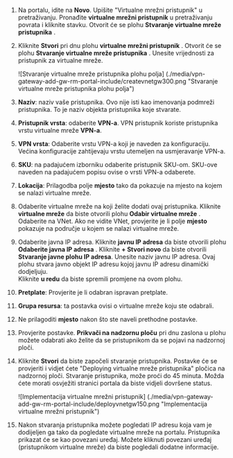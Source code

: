 1. Na portalu, idite na **Novo**. Upišite "Virtualne mrežni pristupnik" u pretraživanju. Pronađite **virtualne mrežni pristupnik** u pretraživanju povrata i kliknite stavku. Otvorit će se plohu **Stvaranje virtualne mreže pristupnika** .
2. Kliknite **Stvori** pri dnu plohu **virtualne mrežni pristupnik** . Otvorit će se plohu **Stvaranje virtualne mreže pristupnika** . Unesite vrijednosti za pristupnik za virtualne mreže.

    ![Stvaranje virtualne mreže pristupnika plohu polja] (./media/vpn-gateway-add-gw-rm-portal-include/createvnetgw300.png "Stvaranje virtualne mreže pristupnika plohu polja")

3. **Naziv**: naziv vaše pristupnika. Ovo nije isti kao imenovanja podmreži pristupnika. To je naziv objekta pristupnika koje stvarate.

4. **Pristupnik vrsta**: odaberite **VPN-a**. VPN pristupnik koriste pristupnika vrstu virtualne mreže **VPN-a**. 

5. **VPN vrsta**: Odaberite vrstu VPN-a koji je naveden za konfiguraciju. Većina konfiguracije zahtijevaju vrstu utemeljen na usmjeravanje VPN-a.

6. **SKU**: na padajućem izborniku odaberite pristupnik SKU-om. SKU-ove naveden na padajućem popisu ovise o vrsti VPN-a odaberete.

7. **Lokacija**: Prilagodba polje **mjesto** tako da pokazuje na mjesto na kojem se nalazi virtualne mreže.
 
8. Odaberite virtualne mreže na koji želite dodati ovaj pristupnika. Kliknite **virtualne mreže** da biste otvorili plohu **Odabir virtualne mreže** . Odaberite na VNet. Ako ne vidite VNet, provjerite je li polje **mjesto** pokazuje na područje u kojem se nalazi virtualne mreže.

9. Odaberite javna IP adresa. Kliknite **javnu IP adresa** da biste otvorili plohu **Odaberite javna IP adresa** . Kliknite **+ Stvori novo** da biste otvorili **Stvaranje javne plohu IP adresa**. Unesite naziv javnu IP adresa. Ovaj plohu stvara javno objekt IP adresu kojoj javnu IP adresu dinamički dodjeljuju.<br>Kliknite **u redu** da biste spremili promjene na ovom plohu.

10. **Pretplate**: Provjerite je li odabran ispravan pretplate.

11. **Grupa resursa**: ta postavka ovisi o virtualne mreže koju ste odabrali. 

12. Ne prilagoditi **mjesto** nakon što ste naveli prethodne postavke.

13. Provjerite postavke. **Prikvači na nadzornu ploču** pri dnu zaslona u plohu možete odabrati ako želite da se pristupnikom da se pojavi na nadzornoj ploči.

14. Kliknite **Stvori** da biste započeli stvaranje pristupnika. Postavke će se provjeriti i vidjet ćete "Deploying virtualne mreže pristupnika" pločica na nadzornoj ploči. Stvaranje pristupnika, može proći do 45 minuta. Možda ćete morati osvježiti stranici portala da biste vidjeli dovršene status.

    ![Implementacija virtualne mrežni pristupnik] (./media/vpn-gateway-add-gw-rm-portal-include/deployvnetgw150.png "Implementacija virtualne mrežni pristupnik")

11. Nakon stvaranja pristupnika možete pogledati IP adresu koja vam je dodijeljen ga tako da pogledate virtualne mreže na portalu. Pristupnika prikazat će se kao povezani uređaj. Možete kliknuti povezani uređaj (pristupnikom virtualne mreže) da biste pogledali dodatne informacije.



